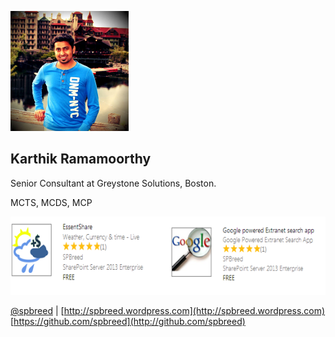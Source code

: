 ![Karthik Ramamoorthy](../images/kart.png)

Karthik Ramamoorthy
-------------------

Senior Consultant at Greystone Solutions, Boston.

MCTS, MCDS, MCP

![SPApps](../images/spapps.png)

[@spbreed](http://www.twitter.com/spbreed) | [http://spbreed.wordpress.com](http://spbreed.wordpress.com) 
[https://github.com/spbreed](http://github.com/spbreed)